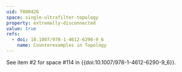```yaml
---
uid: T000426
space: single-ultrafilter-topology
property: extremally-disconnected
value: true
refs:
  - doi: 10.1007/978-1-4612-6290-9_6
    name: Counterexamples in Topology
---
```

See item #2 for space #114 in {{doi:10.1007/978-1-4612-6290-9_6}}.
